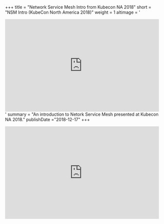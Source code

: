 +++
title = "Network Service Mesh Intro from Kubecon NA 2018"
short = "NSM Intro (KubeCon North America 2018)"
weight = 1
altimage = '<div style="position: relative; width: 100%; height: 0;padding-bottom: 60%;"><iframe src="https://www.youtube.com/embed/YeAKtUFaqQ0" frameborder="0" allow="accelerometer; autoplay; encrypted-media; gyroscope; picture-in-picture" style="position: absolute; width: 100%; height: 100%; left: 0; top: 0;" allowfullscreen></iframe></div>'
summary = "An introduction to Netork Service Mesh presented at Kubecon NA 2018."
publishDate ="2018-12-17"
+++

<div style="position: relative; width: 100%; height: 0;padding-bottom: 60%;"><iframe src="https://www.youtube.com/embed/YeAKtUFaqQ0" frameborder="0" allow="accelerometer; autoplay; encrypted-media; gyroscope; picture-in-picture" style="position: absolute; width: 100%; height: 100%; left: 0; top: 0;" allowfullscreen></iframe></div>

